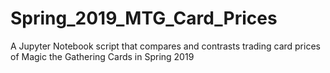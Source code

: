 # Spring_2019_MTG_Card_Prices
A Jupyter Notebook script that compares and contrasts trading card prices of Magic the Gathering Cards in Spring 2019
